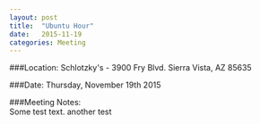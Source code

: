 ```yaml
---
layout: post
title:  "Ubuntu Hour"
date:   2015-11-19
categories: Meeting
---
```

###Location: Schlotzky's - 3900 Fry Blvd. Sierra Vista, AZ 85635
 
###Date: Thursday, November 19th 2015 

###Meeting Notes:  
Some test text.  another test
